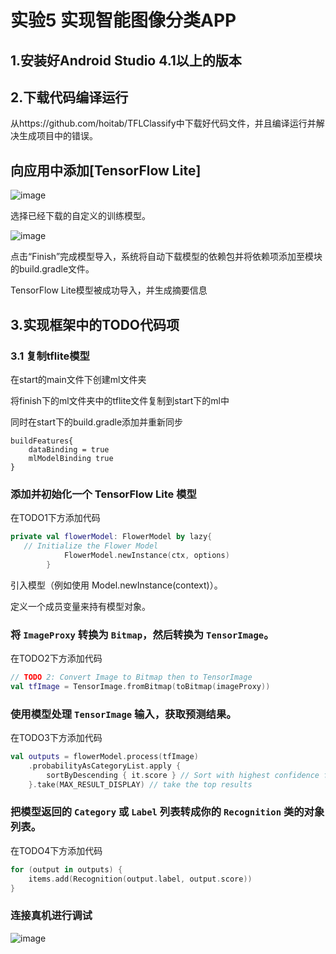 # 实验5 **实现智能图像分类APP**

## 1.安装好Android Studio 4.1以上的版本

## 2.**下载代码编译运行**

从https://github.com/hoitab/TFLClassify中下载好代码文件，并且编译运行并解决生成项目中的错误。

## 向应用中添加[TensorFlow Lite]

![image](https://github.com/user-attachments/assets/768a137d-1d83-4da8-8d5f-b99999835cd7)


选择已经下载的自定义的训练模型。

![image](https://github.com/user-attachments/assets/c4a24399-c5f1-47a3-96e4-7127b45ee594)


点击“Finish”完成模型导入，系统将自动下载模型的依赖包并将依赖项添加至模块的build.gradle文件。

TensorFlow Lite模型被成功导入，并生成摘要信息

## 3.**实现框架中的TODO代码项**

### 3.1 复制tflite模型

在start的main文件下创建ml文件夹

将finish下的ml文件夹中的tflite文件复制到start下的ml中

同时在start下的build.gradle添加并重新同步

```
buildFeatures{
    dataBinding = true
    mlModelBinding true
}
```

### 添加并初始化一个 TensorFlow Lite 模型

在TODO1下方添加代码

```kotlin
private val flowerModel: FlowerModel by lazy{
   // Initialize the Flower Model
            FlowerModel.newInstance(ctx, options)
        }
```

引入模型（例如使用 Model.newInstance(context)）。

定义一个成员变量来持有模型对象。

###  将 `ImageProxy` 转换为 `Bitmap`，然后转换为 `TensorImage`。

在TODO2下方添加代码

```kotlin
// TODO 2: Convert Image to Bitmap then to TensorImage
val tfImage = TensorImage.fromBitmap(toBitmap(imageProxy))
```

### 使用模型处理 `TensorImage` 输入，获取预测结果。

在TODO3下方添加代码

```kotlin
val outputs = flowerModel.process(tfImage)
    .probabilityAsCategoryList.apply {
        sortByDescending { it.score } // Sort with highest confidence first
    }.take(MAX_RESULT_DISPLAY) // take the top results
```

### 把模型返回的 `Category` 或 `Label` 列表转成你的 `Recognition` 类的对象列表。

在TODO4下方添加代码

```kotlin
for (output in outputs) {
    items.add(Recognition(output.label, output.score))
}
```



###  连接真机进行调试

![image](https://github.com/user-attachments/assets/fc3ac6b2-f857-41d5-93c3-ed98523158d6)

